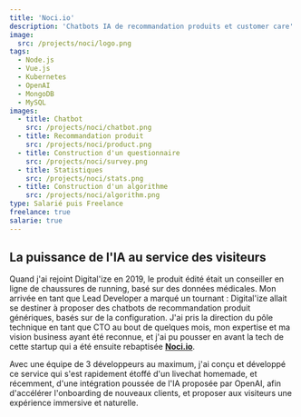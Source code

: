 ```yaml
---
title: 'Noci.io'
description: 'Chatbots IA de recommandation produits et customer care'
image:
  src: /projects/noci/logo.png
tags:
  - Node.js
  - Vue.js
  - Kubernetes
  - OpenAI
  - MongoDB
  - MySQL
images:
  - title: Chatbot
    src: /projects/noci/chatbot.png
  - title: Recommandation produit
    src: /projects/noci/product.png
  - title: Construction d'un questionnaire
    src: /projects/noci/survey.png
  - title: Statistiques
    src: /projects/noci/stats.png
  - title: Construction d'un algorithme
    src: /projects/noci/algorithm.png
type: Salarié puis Freelance
freelance: true
salarie: true
---
```


## La puissance de l'IA au service des visiteurs

Quand j'ai rejoint Digital'ize en 2019, le produit édité était un conseiller en ligne de chaussures de running, basé sur des données médicales. Mon arrivée en tant que Lead Developer a marqué un tournant : Digital'ize allait se destiner à proposer des chatbots de recommandation produit génériques, basés sur de la configuration. J'ai pris la direction du pôle technique en tant que CTO au bout de quelques mois, mon expertise et ma vision business ayant été reconnue, et j'ai pu pousser en avant la tech de cette startup qui a été ensuite rebaptisée <a href="https://www.noci.io" target="_blank">**Noci.io**</a>.

Avec une équipe de 3 développeurs au maximum, j'ai conçu et développé ce service qui s'est rapidement étoffé d'un livechat homemade, et récemment, d'une intégration poussée de l'IA proposée par OpenAI, afin d'accélérer l'onboarding de nouveaux clients, et proposer aux visiteurs une expérience immersive et naturelle.
